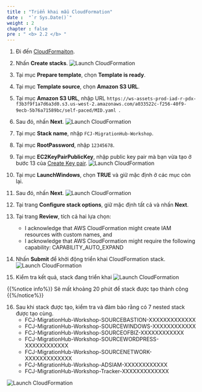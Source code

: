 ```yaml
---
title : "Triển khai mẫu CloudFormation"
date :  "`r Sys.Date()`" 
weight : 2
chapter : false
pre : " <b> 2.2 </b> "
---
```


1. Đi đến [CloudFormaiton](https://us-west-2.console.aws.amazon.com/cloudformation/home?region=us-west-2).
2. Nhấn **Create stacks**.
![Launch CloudFormation](/images/2.prerequires/2.2launchcloudformation/2.2.1launchcloudformation.png?width=90pc)

3. Tại mục **Prepare template**, chọn **Template is ready**.
4. Tại mục **Template source**, chọn **Amazon S3 URL**.
5. Tại mục **Amazon S3 URL**, nhập URL ```https://ws-assets-prod-iad-r-pdx-f3b3f9f1a7d6a3d0.s3.us-west-2.amazonaws.com/a033522c-f256-40f9-9ecb-5b76a71589bc/self-paced/MID.yaml ```.
6. Sau đó, nhấn **Next**.
![Launch CloudFormation](/images/2.prerequires/2.2launchcloudformation/2.2.2launchcloudformation.png?width=80pc)

7. Tại mục **Stack name**, nhập ```FCJ-MigrationHub-Workshop```.
8. Tại mục **RootPassword**, nhập ```12345678```.
9. Tại mục **EC2KeyPairPublicKey**, nhập public key pair mà bạn vừa tạo ở bước 13 của [Create Key pair](../2.1-createkeypair/).
![Launch CloudFormation](/images/2.prerequires/2.2launchcloudformation/2.2.3launchcloudformation.png?width=90pc)

10. Tại mục **LaunchWindows**, chọn **TRUE** và giữ mặc định ở các mục còn lại.
11. Sau đó, nhấn **Next**.
![Launch CloudFormation](/images/2.prerequires/2.2launchcloudformation/2.2.4launchcloudformation.png?width=90pc)

12. Tại trang **Configure stack options**, giữ mặc định tất cả và nhấn **Next**.
13. Tại trang **Review**, tích cả hai lựa chọn:
    + I acknowledge that AWS CloudFormation might create IAM resources with custom names, and
    + I acknowledge that AWS CloudFormation might require the following capability: CAPABILITY_AUTO_EXPAND
14. Nhấn **Submit** để khởi động triển khai CloudFormation stack.
![Launch CloudFormation](/images/2.prerequires/2.2launchcloudformation/2.2.5launchcloudformation.png?width=90pc)

15. Kiểm tra kết quả, stack đang triển khai
![Launch CloudFormation](/images/2.prerequires/2.2launchcloudformation/2.2.6launchcloudformation.png?width=90pc)

 {{%notice info%}}
 Sẽ mất khoảng 20 phút để stack được tạo thành công
{{%/notice%}}

16. Sau khi stack được tạo, kiểm tra và đảm bảo rằng có 7 nested stack được tạo cùng.
    + FCJ-MigrationHub-Workshop-SOURCEBASTION-XXXXXXXXXXXXX
    + FCJ-MigrationHub-Workshop-SOURCEWINDOWS-XXXXXXXXXXXX
    + FCJ-MigrationHub-Workshop-SOURCEOFBIZ-XXXXXXXXXXXX
    + FCJ-MigrationHub-Workshop-SOURCEWORDPRESS-XXXXXXXXXXXX
    + FCJ-MigrationHub-Workshop-SOURCENETWORK-XXXXXXXXXXXXX
    + FCJ-MigrationHub-Workshop-ADSIAM-XXXXXXXXXXXX
    + FCJ-MigrationHub-Workshop-Tracker-XXXXXXXXXXXXX

![Launch CloudFormation](/images/2.prerequires/2.2launchcloudformation/2.2.7launchcloudformation.png?width=90pc)
